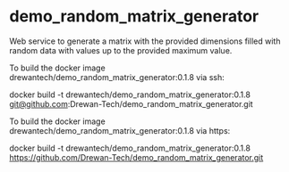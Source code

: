 # demo_random_matrix_generator
Web service to generate a matrix with the provided dimensions filled with random data with values up to the provided maximum value.

To build the docker image drewantech/demo_random_matrix_generator:0.1.8 via ssh:

docker build -t drewantech/demo_random_matrix_generator:0.1.8 git@github.com:Drewan-Tech/demo_random_matrix_generator.git

To build the docker image drewantech/demo_random_matrix_generator:0.1.8 via https:

docker build -t drewantech/demo_random_matrix_generator:0.1.8 https://github.com/Drewan-Tech/demo_random_matrix_generator.git

